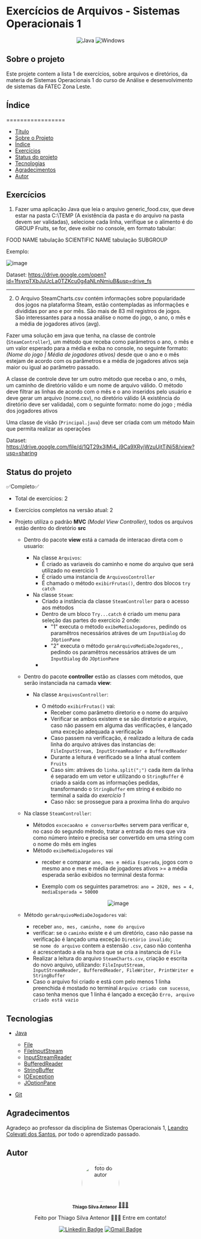 # Exercícios de Arquivos - Sistemas Operacionais 1

<div align="center">
  
![Java](https://img.shields.io/badge/java-%23ED8B00.svg?style=for-the-badge&logo=openjdk&logoColor=white)
![Windows](https://img.shields.io/badge/Windows-000?style=for-the-badge&logo=windows&logoColor=2CA5E0)

</div>

## Sobre o projeto
Este projete contem a lista 1 de exercícios, sobre arquivos e diretórios, da materia de Sistemas Operacionais 1 do curso de Análise e desenvolvimento de sistemas da FATEC Zona Leste.<br>

## Índice
=================
<!--ts-->
* [Título](#exercícios-de-arquivos--sistemas-operacionais-1)
* [Sobre o Projeto](#sobre-o-projeto)
* [Índice](#índice)
* [Exercícios](#exercícios)
* [Status do projeto](#status-do-projeto)
* [Tecnologias](#tecnologias)
* [Agradecimentos](#agradecimentos)
* [Autor](#autor)
<!--te-->

## Exercícios
1) Fazer uma aplicação Java que leia o arquivo generic_food.csv, que deve estar na pasta C:\TEMP (A
existência da pasta e do arquivo na pasta devem ser validadas), selecione cada linha, verifique se o
alimento é do GROUP Fruits, se for, deve exibir no console, em formato tabular:<br>

FOOD NAME tabulação SCIENTIFIC NAME tabulação SUBGROUP

Exemplo:

![image](https://github.com/thiagosilvaantenor/ArquivosExercicios-1-SO1/assets/99970279/6a3f32ee-8d07-4ab8-b576-0a837536008d)

Dataset: https://drive.google.com/open?id=1fsyrpTXbJuUcLa0TZKcu0g4aNLnNmiuB&usp=drive_fs

<hr>

2) O Arquivo SteamCharts.csv contém informações sobre popularidade dos jogos na plataforma Steam, estão
contempladas as informações e divididas por ano e por mês. São mais de 83 mil registros de jogos.<br>
São interessantes para a nossa análise o nome do jogo, o ano, o mês e a média de jogadores ativos (avg).<br>

Fazer uma solução em java que tenha, na classe de controle (`SteamController`), um método que receba como
parâmetros o ano, o mês e um valor esperado para a média e exiba no console, no seguinte formato: *(Nome
do jogo | Média de jogadores ativos)* desde que o ano e o mês estejam de acordo com os parâmetros e a
média de jogadores ativos seja maior ou igual ao parâmetro passado.

A classe de controle deve ter um outro método que receba o ano, o mês, um caminho de diretório válido e
um nome de arquivo válido. O método deve filtrar as linhas de acordo com o mês e o ano inseridos pelo
usuário e deve gerar um arquivo (nome.csv), no diretório válido (A existência do diretório deve ser validada),
com o seguinte formato: nome do jogo ; média dos jogadores ativos

Uma classe de visão (`Principal.java`) deve ser criada com um método Main que permita realizar as
operações

Dataset: https://drive.google.com/file/d/1QT29x3lMj4_j9Ca9XRyjWzuUjtTjNi58/view?usp=sharing

## Status do projeto
  ✅Completo✅
* Total de exercícios: 2
* Exercícios completos na versão atual: 2


* Projeto utiliza o padrão **MVC** *(Model View Controller)*, todos os arquivos estão dentro do diretório **src**
  * Dentro do pacote **view** está a camada de interacao direta com o usuario:
    * Na classe `Arquivos`:
      * É criado as variaveis do caminho e nome do arquivo que será utilizado no exercicio 1
      * É criado uma instancia de `ArquivosController`
      * É chamado o método `exibirFrutas()`, dentro dos blocos `try catch`
    * Na classe `Steam`:
      * Criado a instância da classe `SteamController` para o acesso aos métodos
      * Dentro de um bloco `Try...catch` é criado um menu para seleção das partes do exercicio 2 onde:
        * "1" executa o método `exibeMediaJogadores`, pedindo os paramêtros necessários atráves de um `InputDialog` do `JOptionPane`
        * "2" executa o método `geraArquivoMediaDeJogadores`, , pedindo os paramêtros necessários atráves de um `InputDialog` do `JOptionPane`
      *  
    
  * Dentro do pacote **controller** estão as classes com métodos, que serão instanciada na camada **view**:  
    * Na classe `ArquivosController`:
    
      * O método `exibirFrutas()` vai:
        * Receber como parâmetro diretorio e o nome do arquivo
        * Verificar se ambos existem e se são diretorio e arquivo, caso não passem em alguma das verificações, é lançado uma exceção adequada a verificação
        * Caso passem na verificação, é realizado a leitura de cada linha do arquivo atráves das instancias de: `FileInputStream, InputStreamReader e BufferedReader`
        * Durante a leitura é verificado se a linha atual contem `Fruits`
        * Caso sim: atráves do `linha.split(";")` cada item da linha é separado em um vetor e utilizando o `StringBuffer` é criado a saída com as informações pedidas,<br>transformando o `StringBuffer` em string é exibido no terminal a saída do *exercício 1*
        * Caso não: se prossegue para a proxima linha do arquivo
   
   * Na classe `SteamController`:
     
     * Métodos `excecaoAno e conversorDeMes` servem para verificar e, no caso do segundo método, tratar a entrada do mes que vira como número inteiro e precisa ser convertido em uma string com o nome do mês em ingles
     * Método `exibeMediaJogadores` vai
       * receber e comparar `ano, mes e média Esperada`, jogos com o mesmo ano e mes e média de jogadores ativos >= a média esperada serão exibidos no terminal desta forma:
       * Exemplo com os seguintes parametros: `ano = 2020, mes = 4, mediaEsperada = 50000`
         <div align="center">
           
         ![image](https://github.com/thiagosilvaantenor/ArquivosExercicios-1-SO1/assets/99970279/b9e449bd-bda8-4367-aa0b-3ab7abbbfaaf)
         
         </div>
         
    * Método `geraArquivoMediaDeJogadores` vai:
      * receber `ano, mes, caminho, nome do arquivo`
      * verificar: se o `caminho` existe e é um diretório, caso não passe na verificação é lançado uma exceção `Diretório invalido`;<br>se `nome do arquivo` contem a estensão `.csv`, caso não contenha é acrescentado a ela na hora que se cria a instancia de `File`
      * Realizar a leitura do arquivo `SteamCharts.csv`, criação e escrita do novo arquivo, utilizando: `FileInputStream, InputStreamReader, BufferedReader, FileWriter, PrintWriter e StringBuffer`
      * Caso o arquivo foi criado e está com pelo menos 1 linha preenchida é mostado no terminal `Arquivo criado com sucesso`, caso tenha menos que 1 linha é lançado a exceção `Erro, arquivo criado está vazio`

## Tecnologias
- [Java](https://www.oracle.com/br/java/)
  - [File](https://docs.oracle.com/javase/8/docs/api/java/io/File.html)
  - [FileInputStream](https://docs.oracle.com/javase/8/docs/api/java/io/FileInputStream.html)
  - [InputStreamReader](https://docs.oracle.com/javase/8/docs/api/java/io/InputStreamReader.html)
  - [BufferedReader](https://docs.oracle.com/javase/8/docs/api/java/io/BufferedReader.html)
  - [StringBuffer](https://docs.oracle.com/javase/8/docs/api/java/lang/StringBuffer.html)
  - [IOException](https://docs.oracle.com/javase/8/docs/api/java/io/IOException.html?is-external=true)
  - [JOptionPane](https://docs.oracle.com/javase/8/docs/api/javax/swing/JOptionPane.html)

- [Git](https://git-scm.com) 

## Agradecimentos
Agradeço ao professor da disciplina de Sistemas Operacionais 1, [Leandro Colevati dos Santos](https://www.leandrocolevati.com.br/index.jsp), por todo o aprendizado passado.

## Autor

<div align="center">
  <a href="https://www.linkedin.com/in/thiago-antenor/">
  <img style="border-radius: 50%;" src="https://avatars.githubusercontent.com/u/99970279?v=4" width="100px;" alt="foto do autor"/>
   <br />
   <sub><b>Thiago Silva Antenor</b></sub></a> <a href="https://www.linkedin.com/in/thiago-antenor/" title="Linkedin"> 🧑🏾‍💻</a>
  
  
  Feito por Thiago Silva Antenor 👨🏾‍💻 Entre em contato!
  
  [![Linkedin Badge](https://img.shields.io/badge/-Thiago-blue?style=flat-square&logo=Linkedin&logoColor=white&link=https://www.linkedin.com/in/thiago-antenor/)](https://www.linkedin.com/in/thiago-antenor/) 
  [![Gmail Badge](https://img.shields.io/badge/-thiagoantenor31@gmail.com-c14438?style=flat-square&logo=Gmail&logoColor=white&link=mailto:thiagoantenor31.com)](mailto:thiagoantenor31.com)
</div>
